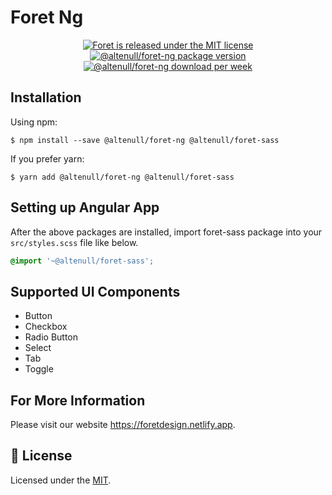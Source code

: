 # Foret Ng

<p align="center">
  <a href="https://github.com/altenull/foret/blob/master/LICENSE">
    <img src="https://img.shields.io/badge/license-MIT-blue.svg" alt="Foret is released under the MIT license" />
  </a>
  <a href="https://www.npmjs.com/package/@altenull/foret-ng">
    <img src="https://img.shields.io/npm/v/@altenull/foret-ng?logo=npm&logoColor=fff&label=%40altenull%2Fforet-ng&color=limegreen" alt="@altenull/foret-ng package version" />
  </a>
  <a href="https://www.npmjs.com/package/@altenull/foret-ng">
    <img src="https://img.shields.io/npm/dw/@altenull/foret-ng?color=green" alt="@altenull/foret-ng download per week" />
  </a>
</p>

## Installation

Using npm:

```shell
$ npm install --save @altenull/foret-ng @altenull/foret-sass
```

If you prefer yarn:

```shell
$ yarn add @altenull/foret-ng @altenull/foret-sass
```

## Setting up Angular App

After the above packages are installed, import foret-sass package into your `src/styles.scss` file like below.

```scss
@import '~@altenull/foret-sass';
```

## Supported UI Components

- Button
- Checkbox
- Radio Button
- Select
- Tab
- Toggle

## For More Information

Please visit our website https://foretdesign.netlify.app.

## 📝 License

Licensed under the [MIT](../LICENSE).
